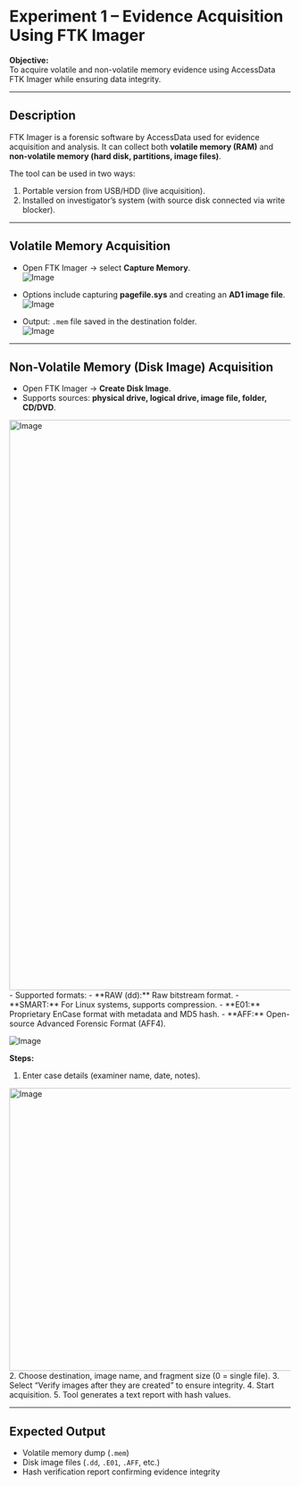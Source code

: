 # Experiment 1 – Evidence Acquisition Using FTK Imager

**Objective:**  
To acquire volatile and non-volatile memory evidence using AccessData FTK Imager while ensuring data integrity.

---

## Description
FTK Imager is a forensic software by AccessData used for evidence acquisition and analysis. It can collect both **volatile memory (RAM)** and **non-volatile memory (hard disk, partitions, image files)**.

The tool can be used in two ways:
1. Portable version from USB/HDD (live acquisition).
2. Installed on investigator’s system (with source disk connected via write blocker).

---

## Volatile Memory Acquisition
- Open FTK Imager → select **Capture Memory**.  
![Image](https://github.com/user-attachments/assets/c8db8b95-f123-4eca-9f29-2f5dca17dd64)

- Options include capturing **pagefile.sys** and creating an **AD1 image file**.  
![Image](https://github.com/user-attachments/assets/e959be93-0992-49f9-b78d-95dff1c6dd75)


- Output: `.mem` file saved in the destination folder.  
![Image](https://github.com/user-attachments/assets/c8db8b95-f123-4eca-9f29-2f5dca17dd64)
---

## Non-Volatile Memory (Disk Image) Acquisition
- Open FTK Imager → **Create Disk Image**.  
- Supports sources: **physical drive, logical drive, image file, folder, CD/DVD**. 
<img width="941" height="1022" alt="Image" src="https://github.com/user-attachments/assets/6cd89a13-bf32-47b8-a966-a0fea511a8fa" /> 
- Supported formats:  
  - **RAW (dd):** Raw bitstream format.  
  - **SMART:** For Linux systems, supports compression.  
  - **E01:** Proprietary EnCase format with metadata and MD5 hash.  
  - **AFF:** Open-source Advanced Forensic Format (AFF4).  

![Image](https://github.com/user-attachments/assets/8cca023b-9160-4477-9ff8-34b7ba744398)

**Steps:**  
1. Enter case details (examiner name, date, notes).
<img width="551" height="507" alt="Image" src="https://github.com/user-attachments/assets/3f21e6ac-d7c2-438c-ae53-0261d398c4ae" />  
2. Choose destination, image name, and fragment size (0 = single file).
3. Select “Verify images after they are created” to ensure integrity.  
4. Start acquisition.  
5. Tool generates a text report with hash values.  


---


## Expected Output
- Volatile memory dump (`.mem`)  
- Disk image files (`.dd`, `.E01`, `.AFF`, etc.)  
- Hash verification report confirming evidence integrity  

